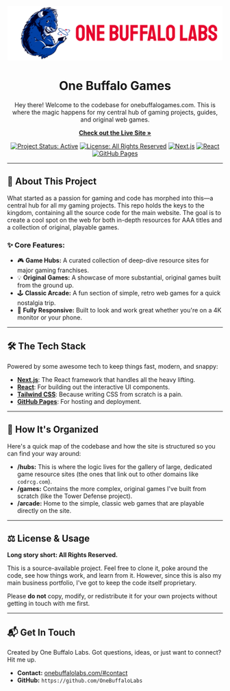 <div align="center">
  <img src="public/images/banners/logo-banner.png" alt="One Buffalo Games Logo" />
  <h1>One Buffalo Games</h1>
  <p>
    Hey there! Welcome to the codebase for onebuffalogames.com. This is where the magic happens for my central hub of gaming projects, guides, and original web games.
  </p>
  <p>
    <a href="https://onebuffalogames.com"><strong>Check out the Live Site »</strong></a>
  </p>
</div>

<div align="center">

[![Project Status: Active](https://img.shields.io/badge/status-active-success.svg)](https://github.com/OneBuffaloLabs/onebuffalogames.com)
[![License: All Rights Reserved](https://img.shields.io/badge/license-All%20Rights%20Reserved-red.svg)](./LICENSE.md)
[![Next.js](https://img.shields.io/badge/Next.js-000000?style=for-the-badge&logo=nextdotjs&logoColor=white)](https://nextjs.org/)
[![React](https://img.shields.io/badge/React-20232A?style=for-the-badge&logo=react&logoColor=61DAFB)](https://reactjs.org/)
[![GitHub Pages](https://img.shields.io/badge/GitHub%20Pages-222222?style=for-the-badge&logo=github&logoColor=white)](https://pages.github.com/)

</div>

---

## 🚀 About This Project

What started as a passion for gaming and code has morphed into this—a central hub for all my gaming projects. This repo holds the keys to the kingdom, containing all the source code for the main website. The goal is to create a cool spot on the web for both in-depth resources for AAA titles and a collection of original, playable games.

### ✨ Core Features:

- 🎮 **Game Hubs:** A curated collection of deep-dive resource sites for major gaming franchises.
- 💡 **Original Games:** A showcase of more substantial, original games built from the ground up.
- 🕹️ **Classic Arcade:** A fun section of simple, retro web games for a quick nostalgia trip.
- 📱 **Fully Responsive:** Built to look and work great whether you're on a 4K monitor or your phone.

---

## 🛠️ The Tech Stack

Powered by some awesome tech to keep things fast, modern, and snappy:

- **[Next.js](https://nextjs.org/)**: The React framework that handles all the heavy lifting.
- **[React](https://reactjs.org/)**: For building out the interactive UI components.
- **[Tailwind CSS](https://tailwindcss.com/)**: Because writing CSS from scratch is a pain.
- **[GitHub Pages](https://pages.github.com/)**: For hosting and deployment.

---

## 📂 How It's Organized

Here's a quick map of the codebase and how the site is structured so you can find your way around:

- **/hubs:** This is where the logic lives for the gallery of large, dedicated game resource sites (the ones that link out to other domains like `codrcg.com`).
- **/games:** Contains the more complex, original games I've built from scratch (like the Tower Defense project).
- **/arcade:** Home to the simple, classic web games that are playable directly on the site.

---

## ⚖️ License & Usage

**Long story short: All Rights Reserved.**

This is a source-available project. Feel free to clone it, poke around the code, see how things work, and learn from it. However, since this is also my main business portfolio, I've got to keep the code itself proprietary.

Please **do not** copy, modify, or redistribute it for your own projects without getting in touch with me first.

---

## 📬 Get In Touch

Created by One Buffalo Labs. Got questions, ideas, or just want to connect? Hit me up.

- **Contact:** [onebuffalolabs.com/#contact](https://onebuffalolabs.com/#contact)
- **GitHub:** `https://github.com/OneBuffaloLabs`
